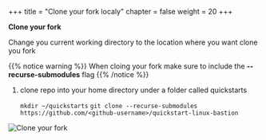 +++
title = "Clone your fork localy"
chapter = false
weight = 20
+++


**Clone your fork**

Change you current working directory to the location where you want clone you fork 

{{% notice warning %}}
When cloing your fork make sure to include the **--recurse-submodules** flag
{{% /notice %}}


1. clone repo into your home directory under a folder called quickstarts

    `mkdir ~/quickstarts`
    `git clone --recurse-submodules https://github.com/<github-username>/quickstart-linux-bastion`

![Clone your fork](/images/clone-your-fork.gif)

